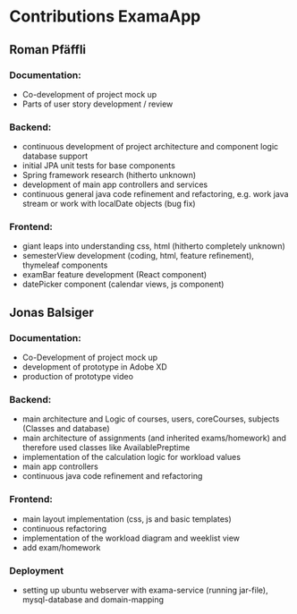 # Contributions ExamaApp

## Roman Pfäffli
### Documentation:
- Co-development of project mock up
- Parts of user story development / review

### Backend:
- continuous development of project architecture and component logic database support
- initial JPA unit tests for base components
- Spring framework research (hitherto unknown)
- development of main app controllers and services
- continuous general java code refinement and refactoring, e.g. work java stream or work with localDate objects (bug fix)

### Frontend:
- giant leaps into understanding css, html (hitherto completely unknown) 
- semesterView development (coding, html, feature refinement), thymeleaf components
- examBar feature development (React component)
- datePicker component (calendar views, js component)


## Jonas Balsiger
### Documentation:
- Co-Development of project mock up
- development of prototype in Adobe XD
- production of prototype video

### Backend:
- main architecture and Logic of courses, users, coreCourses, subjects (Classes and database)
- main architecture of assignments (and inherited exams/homework) and therefore used classes like AvailablePreptime
- implementation of the calculation logic for workload values
- main app controllers
- continuous java code refinement and refactoring

### Frontend:
- main layout implementation (css, js and basic templates)
- continuous refactoring
- implementation of the workload diagram and weeklist view
- add exam/homework

### Deployment
- setting up ubuntu webserver with exama-service (running jar-file), mysql-database and domain-mapping